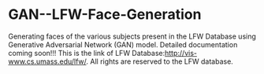 # GAN--LFW-Face-Generation
Generating faces of the various subjects present in the LFW Database using Generative Adversarial Network (GAN) model.
Detailed documentation coming soon!!!
This is the link of LFW Database:http://vis-www.cs.umass.edu/lfw/. All rights are reserved to the LFW database.
